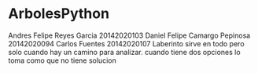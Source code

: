 # ArbolesPython
Andres Felipe Reyes Garcia 20142020103 Daniel Felipe Camargo Pepinosa 20142020094 Carlos Fuentes 20142020107
Laberinto sirve en todo pero solo cuando hay un camino para analizar. cuando tiene dos opciones lo toma como que no tiene solucion
